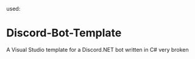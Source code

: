 used:
# Discord-Bot-Template
A Visual Studio template for a Discord.NET bot written in C#
very broken

